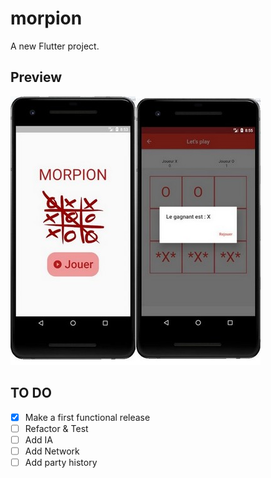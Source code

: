 # morpion

A new Flutter project.

## Preview
![Preview of the application](https://github.com/soroda/morpion/blob/master/assets/repo/preview.jpg)

## TO DO
- [x] Make a first functional release
- [ ] Refactor & Test
- [ ] Add IA
- [ ] Add Network
- [ ] Add party history